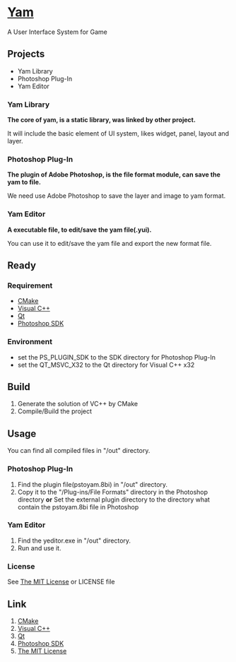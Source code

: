 # [Yam][]

A User Interface System for Game


## Projects

* Yam Library
* Photoshop Plug-In
* Yam Editor


### Yam Library

__The core of yam, is a static library, was linked by other project.__

It will include the basic element of UI system, likes widget, panel, layout and layer.


### Photoshop Plug-In

__The plugin of Adobe Photoshop, is the file format module, can save the yam to file.__

We need use Adobe Photoshop to save the layer and image to yam format.


### Yam Editor

__A executable file, to edit/save the yam file(.yui).__

You can use it to edit/save the yam file and export the new format file.


## Ready

### Requirement

* [CMake][]
* [Visual C++][]
* [Qt][]
* [Photoshop SDK][]

### Environment

* set the PS\_PLUGIN\_SDK to the SDK directory for Photoshop Plug-In
* set the QT\_MSVC\_X32 to the Qt directory for Visual C++ x32

## Build

1. Generate the solution of VC++ by CMake
2. Compile/Build the project

## Usage

You can find all compiled files in "/out" directory.

### Photoshop Plug-In

1. Find the plugin file(pstoyam.8bi) in "/out" directory.
2. Copy it to the "/Plug-ins/File Formats" directory in the Photoshop directory __or__ Set the external plugin directory to the directory what contain the pstoyam.8bi file in Photoshop

### Yam Editor

1. Find the yeditor.exe in "/out" directory.
2. Run and use it.

### License

See [The MIT License][] or LICENSE file

## Link

1. [CMake][]
2. [Visual C++][]
3. [Qt][]
4. [Photoshop SDK][]
5. [The MIT License][]

[CMake]: http://cmake.org/ "CMake"
[Visual C++]: http://www.visualstudio.com/ "Visual C++"
[Qt]: http://qt-project.org/ "Qt"
[Photoshop]: http://www.adobe.com/products/photoshop.html "Photoshop"
[Photoshop SDK]: http://www.adobe.com/devnet/photoshop/sdk.html "Photoshop SDK"
[The MIT License]: http://opensource.org/licenses/MIT "The MIT License"
[Alex Chi]: http://alexchi.me/ "Alex Chi"
[Alex Chi's Blog]: http://blog.alexchi.me/ "Alex Chi's Blog"
[Code4Game]: http://c4g.alexchi.me/ "Code 4 Game"
[Yam]: http://c4g.alexchi.me/yam/ "Yam"
